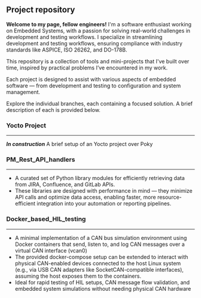 ## Project repository

**Welcome to my page, fellow engineers!** 
I'm a software enthusiast working on Embedded Systems, with a passion for solving real-world challenges in development and testing workflows. I specialize in streamlining development and testing workflows, ensuring compliance with industry standards like ASPICE, ISO 26262, and DO-178B.

This repository is a collection of tools and mini-projects that I've built over time, inspired by practical problems I’ve encountered in my work.

Each project is designed to assist with various aspects of embedded software — from development and testing to configuration and system management.

Explore the individual branches, each containing a focused solution. A brief description of each is provided below.

### Yocto Project 
----------------------------------------------------------------------
***In construction***
A brief setup of an Yocto project over Poky 

### PM_Rest_API_handlers
----------------------------------------------------------------------
+ A curated set of Python library modules for efficiently retrieving data from JIRA, Confluence, and GitLab APIs.
+ These libraries are designed with performance in mind — they minimize API calls and optimize data access, enabling faster, more resource-efficient integration into your automation or reporting pipelines.


### Docker_based_HIL_testing
----------------------------------------------------------------------
+ A minimal implementation of a CAN bus simulation environment using Docker containers that send, listen to, and log CAN messages over a virtual CAN interface (vcan0)
+ The provided docker-compose setup can be extended to interact with physical CAN-enabled devices connected to the host Linux system (e.g., via USB CAN adapters like SocketCAN-compatible interfaces), assuming the host exposes them to the containers.
+ Ideal for rapid testing of HIL setups, CAN message flow validation, and embedded system simulations without needing physical CAN hardware



